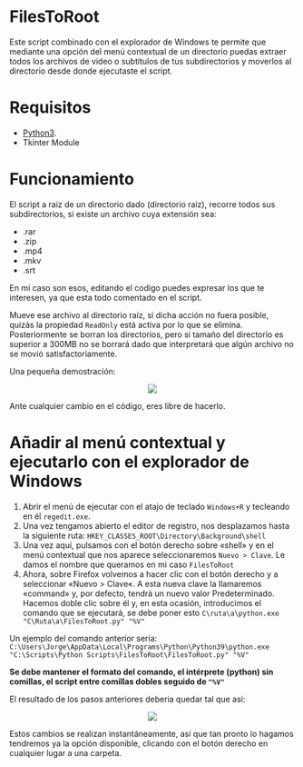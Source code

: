 # FilesToRoot
Este script combinado con el explorador de Windows te permite que mediante una opción del menú contextual de un directorio puedas extraer todos los archivos de video o subtítulos de tus subdirectorios y moverlos al directorio desde donde ejecutaste el script.

# Requisitos

* [Python3](https://www.python.org/downloads/).
* Tkinter Module

# Funcionamiento

El script a raiz de un directorio dado (directorio raiz), recorre todos sus subdirectorios, si existe un archivo cuya extensión sea:
* .rar
* .zip
* .mp4
* .mkv
* .srt

En mi caso son esos, editando el codigo puedes expresar los que te interesen, ya que esta todo comentado en el script.

Mueve ese archivo al directorio raíz, si dicha acción no fuera posible, quizás la propiedad ```ReadOnly``` está activa por lo que se elimina. Posteriormente se borran los directorios, pero si tamaño del directorio es superior a 300MB no se borrará dado que interpretará que algún archivo no se movió satisfactoriamente.

Una pequeña demostración:

<p align="center"><img src="http://g.recordit.co/EFqpGmOTdc.gif"></p>

Ante cualquier cambio en el código, eres libre de hacerlo.


# Añadir al menú contextual y ejecutarlo con el explorador de Windows

1. Abrir el menú de ejecutar con el atajo de teclado ```Windows+R``` y tecleando en él ```regedit.exe```.
2. Una vez tengamos abierto el editor de registro, nos desplazamos hasta la siguiente ruta:
    ```HKEY_CLASSES_ROOT\Directory\Background\shell```
3. Una vez aquí, pulsamos con el botón derecho sobre «shell» y en el menú contextual que nos aparece seleccionaremos ```Nuevo > Clave```. Le damos el nombre que queramos en mi caso ```FilesToRoot```
4. Ahora, sobre Firefox volvemos a hacer clic con el botón derecho y a seleccionar «Nuevo > Clave«. A esta nueva clave la llamaremos «command» y, por defecto, tendrá un nuevo valor Predeterminado. Hacemos doble clic sobre él y, en esta ocasión, introducimos el comando que se ejecutará, se debe poner esto ```C\ruta\a\python.exe "C\Ruta\a\FilesToRoot.py" "%V"```

Un ejemplo del comando anterior sería: ```C:\Users\Jorge\AppData\Local\Programs\Python\Python39\python.exe "C:\Scripts\Python Scripts\FilesToRoot\FilesToRoot.py" "%V"```

**Se debe mantener el formato del comando, el intérprete (python) sin comillas, el script entre comillas dobles seguido de ```"%V"```**

El resultado de los pasos anteriores deberia quedar tal que así:
<p align="center"><img src = "https://i.ibb.co/NCGTzMC/filestoroot.png"></p>

Estos cambios se realizan instantáneamente, así que tan pronto lo hagamos tendremos ya la opción disponible, clicando con el botón derecho en cualquier lugar a una carpeta.
